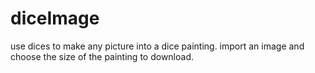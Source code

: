 # diceImage

use dices to make any picture into a dice painting.
import an image and choose the size of the painting to download.
